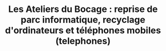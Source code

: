 ---
title: "Les Ateliers du Bocage : reprise de parc informatique, recyclage d'ordinateurs et téléphones mobiles (telephones)"
url: /le-pin/les-ateliers-du-bocage-reprise-de-parc-informatique-recyclage-dordinateurs-et-telephones-mobiles-telephones/
shop: vente en gros
---